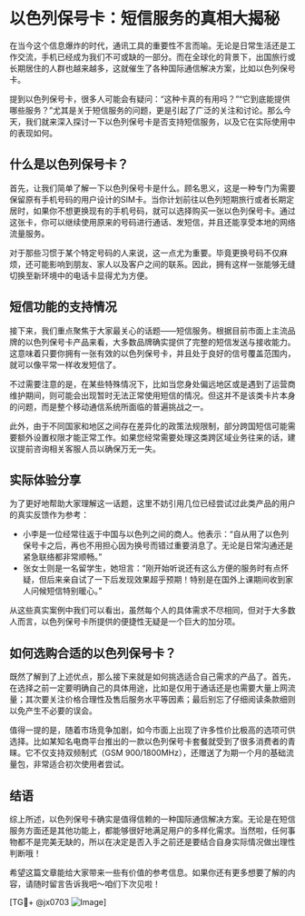 # 以色列保号卡：短信服务的真相大揭秘

在当今这个信息爆炸的时代，通讯工具的重要性不言而喻。无论是日常生活还是工作交流，手机已经成为我们不可或缺的一部分。而在全球化的背景下，出国旅行或长期居住的人群也越来越多，这就催生了各种国际通信解决方案，比如以色列保号卡。

提到以色列保号卡，很多人可能会有疑问：“这种卡真的有用吗？”“它到底能提供哪些服务？”尤其是关于短信服务的问题，更是引起了广泛的关注和讨论。那么今天，我们就来深入探讨一下以色列保号卡是否支持短信服务，以及它在实际使用中的表现如何。

## 什么是以色列保号卡？

首先，让我们简单了解一下以色列保号卡是什么。顾名思义，这是一种专门为需要保留原有手机号码的用户设计的SIM卡。当你计划前往以色列短期旅行或者长期定居时，如果你不想更换现有的手机号码，就可以选择购买一张以色列保号卡。通过这张卡，你可以继续使用原来的号码进行通话、发短信，并且还能享受本地的网络流量服务。

对于那些习惯于某个特定号码的人来说，这一点尤为重要。毕竟更换号码不仅麻烦，还可能影响到朋友、家人以及客户之间的联系。因此，拥有这样一张能够无缝切换至新环境中的电话卡显得尤为方便。

## 短信功能的支持情况

接下来，我们重点聚焦于大家最关心的话题——短信服务。根据目前市面上主流品牌的以色列保号卡产品来看，大多数品牌确实提供了完整的短信发送与接收能力。这意味着只要你拥有一张有效的以色列保号卡，并且处于良好的信号覆盖范围内，就可以像平常一样收发短信了。

不过需要注意的是，在某些特殊情况下，比如当您身处偏远地区或是遇到了运营商维护期间，则可能会出现暂时无法正常使用短信的情况。但这并不是该类卡片本身的问题，而是整个移动通信系统所面临的普遍挑战之一。

此外，由于不同国家和地区之间存在差异化的政策法规限制，部分跨国短信可能需要额外设置权限才能正常工作。如果您经常需要处理这类跨区域业务往来的话，建议提前咨询相关客服人员以确保万无一失。

## 实际体验分享

为了更好地帮助大家理解这一话题，这里不妨引用几位已经尝试过此类产品的用户的真实反馈作为参考：

- 小李是一位经常往返于中国与以色列之间的商人。他表示：“自从用了以色列保号卡之后，再也不用担心因为换号而错过重要消息了。无论是日常沟通还是紧急联络都非常顺畅。”
- 张女士则是一名留学生，她坦言：“刚开始听说还有这么方便的服务时有点怀疑，但后来亲自试了一下后发现效果超乎预期！特别是在国外上课期间收到家人问候短信特别暖心。”

从这些真实案例中我们可以看出，虽然每个人的具体需求不尽相同，但对于大多数人而言，以色列保号卡所提供的便捷性无疑是一个巨大的加分项。

## 如何选购合适的以色列保号卡？

既然了解到了上述优点，那么接下来就是如何挑选适合自己需求的产品了。首先，在选择之前一定要明确自己的具体用途，比如是仅用于通话还是也需要大量上网流量；其次要关注价格合理性及售后服务水平等因素；最后别忘了仔细阅读条款细则以免产生不必要的误会。

值得一提的是，随着市场竞争加剧，如今市面上出现了许多性价比极高的选项可供选择。比如某知名电商平台推出的一款以色列保号卡套餐就受到了很多消费者的青睐。它不仅支持双频制式（GSM 900/1800MHz），还赠送了为期一个月的基础流量包，非常适合初次使用者尝试。

## 结语

综上所述，以色列保号卡确实是值得信赖的一种国际通信解决方案。无论是在短信服务方面还是其他功能上，都能够很好地满足用户的多样化需求。当然啦，任何事物都不是完美无缺的，所以在决定是否入手之前还是要结合自身实际情况做出理性判断哦！

希望这篇文章能给大家带来一些有价值的参考信息。如果你还有更多想要了解的内容，请随时留言告诉我吧～咱们下次见啦！

[TG💪+ @jx0703 ![Image](https://github.com/user-attachments/assets/dbca1d08-cadb-493c-b0ec-ad6f7a83f270)]